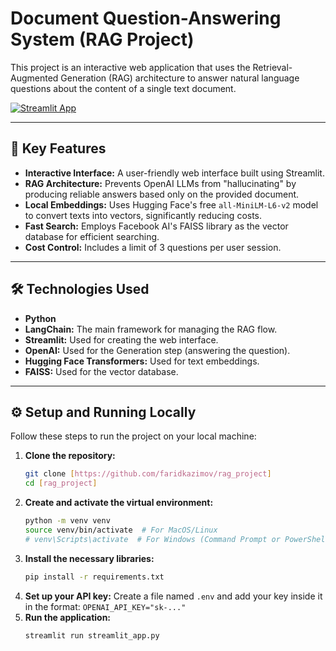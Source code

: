 #  Document Question-Answering System (RAG Project)

This project is an interactive web application that uses the Retrieval-Augmented Generation (RAG) architecture to answer natural language questions about the content of a single text document.

[![Streamlit App](https://static.streamlit.io/badges/streamlit_badge_black_white.svg)](https://ragproject-a9dq4num5grltk6nxhjcby.streamlit.app/)

---

## 🚀 Key Features

- **Interactive Interface:** A user-friendly web interface built using Streamlit.
- **RAG Architecture:** Prevents OpenAI LLMs from "hallucinating" by producing reliable answers based only on the provided document.
- **Local Embeddings:** Uses Hugging Face's free `all-MiniLM-L6-v2` model to convert texts into vectors, significantly reducing costs.
- **Fast Search:** Employs Facebook AI's FAISS library as the vector database for efficient searching.
- **Cost Control:** Includes a limit of 3 questions per user session.

---

## 🛠️ Technologies Used

- **Python**
- **LangChain:** The main framework for managing the RAG flow.
- **Streamlit:** Used for creating the web interface.
- **OpenAI:** Used for the Generation step (answering the question).
- **Hugging Face Transformers:** Used for text embeddings.
- **FAISS:** Used for the vector database.

---

## ⚙️ Setup and Running Locally

Follow these steps to run the project on your local machine:

1.  **Clone the repository:**
    ```bash
    git clone [https://github.com/faridkazimov/rag_project]
    cd [rag_project]
    ```
2.  **Create and activate the virtual environment:**
    ```bash
    python -m venv venv
    source venv/bin/activate  # For MacOS/Linux
    # venv\Scripts\activate  # For Windows (Command Prompt or PowerShell)
    ```
3.  **Install the necessary libraries:**
    ```bash
    pip install -r requirements.txt
    ```
4.  **Set up your API key:**
    Create a file named `.env` and add your key inside it in the format: `OPENAI_API_KEY="sk-..."`
5.  **Run the application:**
    ```bash
    streamlit run streamlit_app.py
    ```

